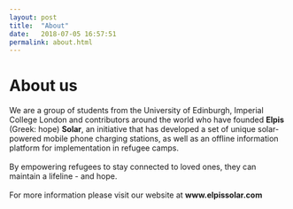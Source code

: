 ```yaml
---
layout: post
title:  "About"
date:   2018-07-05 16:57:51
permalink: about.html
---
```


<div class="about">
<h1>About us</h1>
<p>We are a group of students from the University of Edinburgh, Imperial College London and contributors around the world who have founded <b>Elpis</b> (Greek: hope) <b>Solar</b>, an initiative that has developed a set of unique solar-powered mobile phone charging stations, as well as an offline information platform for implementation in refugee camps. <br><br> By empowering refugees to stay connected to loved ones, they can maintain a lifeline - and hope.<br><br>For more information please visit our website at <b>www.elpissolar.com</b></p>
</div>